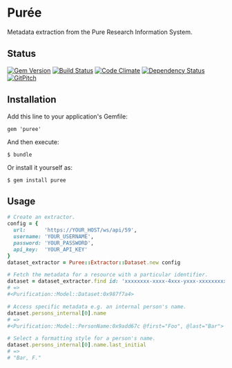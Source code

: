 # Pur&#233;e

Metadata extraction from the Pure Research Information System.

## Status

[![Gem Version](https://badge.fury.io/rb/puree.svg)](https://badge.fury.io/rb/puree)
[![Build Status](https://semaphoreci.com/api/v1/aalbinclark/puree/branches/master/badge.svg)](https://semaphoreci.com/aalbinclark/puree)
[![Code Climate](https://codeclimate.com/github/lulibrary/puree/badges/gpa.svg)](https://codeclimate.com/github/lulibrary/puree)
[![Dependency Status](https://www.versioneye.com/user/projects/5899d253a86053003f389e1f/badge.svg?style=flat-square)](https://www.versioneye.com/user/projects/5899d253a86053003f389e1f)
[![GitPitch](https://gitpitch.com/assets/badge.svg)](https://gitpitch.com/lulibrary/puree)

## Installation

Add this line to your application's Gemfile:

    gem 'puree'

And then execute:

    $ bundle

Or install it yourself as:

    $ gem install puree


## Usage

```ruby
# Create an extractor.
config = {
  url:      'https://YOUR_HOST/ws/api/59',
  username: 'YOUR_USERNAME',
  password: 'YOUR_PASSWORD',
  api_key:  'YOUR_API_KEY'
}
dataset_extractor = Puree::Extractor::Dataset.new config
```

```ruby
# Fetch the metadata for a resource with a particular identifier.
dataset = dataset_extractor.find id: 'xxxxxxxx-xxxx-4xxx-yxxx-xxxxxxxxxxxx'
# =>
#<Purification::Model::Dataset:0x987f7a4>
```

```ruby
# Access specific metadata e.g. an internal person's name.
dataset.persons_internal[0].name
# =>
#<Purification::Model::PersonName:0x9add67c @first="Foo", @last="Bar">
```

```ruby
# Select a formatting style for a person's name.
dataset.persons_internal[0].name.last_initial
# =>
# "Bar, F."
```